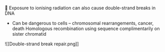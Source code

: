  Exposure to ionising radiation can also cause double-strand breaks in DNA
- Can be dangerous to cells – chromosomal rearrangements, cancer, death
Homologous recombination using sequence complimentarily on sister chromatid

![[Double-strand break repair.png]]
